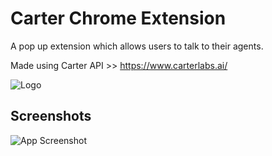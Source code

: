 
# Carter Chrome Extension

A pop up extension which allows users to talk to their agents.

Made using Carter API >> https://www.carterlabs.ai/

![Logo](https://controller.carterlabs.ai/_nuxt/logo-text-white.e8b9d648.svg)


## Screenshots

![App Screenshot](https://media.discordapp.net/attachments/1093286520217157723/1104773340608090142/image.png?width=245&height=399)

